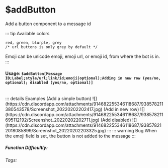# $addButton
Add a button component to a message id

::: tip 
Available colors
```
red, green, blurple, grey
/* url buttons is only grey by default */
```
Emoji can be unicode emoji, emoji url, or emoji id, from where the bot is in.
:::

#### Usage: `$addButton[Message ID;Label;style/url;link/id;emoji(optional);Adding in new row (yes/no, optional); disabled (yes/no, optional)]`
<br/>
::: details Examples
(Add a simple button)
![](https://cdn.discordapp.com/attachments/914682255346118687/938578211380543578/Screenshot_20220202202417.jpg)
(Add in new row)
![](https://cdn.discordapp.com/attachments/914682255346118687/938578211695112192/Screenshot_20220202202711.jpg)
(Add disabled)
![](https://cdn.discordapp.com/attachments/914682255346118687/938578212018085899/Screenshot_20220202203325.jpg)
:::
::: warning Bug
When the emoji field is set, the button is not added to the message
:::

##### Function Difficultly: <Badge type="tip" text="Easy" vertical="middle" /> 
###### Tags: <Badge type="tip" text="button" vertical="middle" /> <Badge type="tip" text="add" vertical="middle" /> <Badge type="tip" text="interaction" vertical="middle" /> <Badge type="tip" text="create" vertical="middle" />